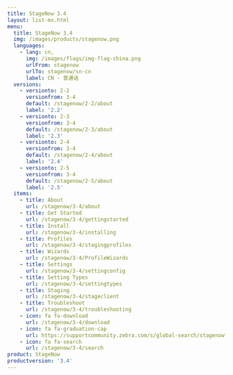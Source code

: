 ```yaml
---
title: StageNow 3.4
layout: list-mx.html
menu:
  title: StageNow 3.4
  img: /images/products/stagenow.png
  languages:
    - lang: cn,
      img: /images/flags/img-flag-china.png
      urlFrom: stagenow
      urlTo: stagenow/sn-cn
      label: CN - 普通话
  versions:
    - versionto: 2-2
      versionfrom: 3-4
      default: /stagenow/2-2/about
      label: '2.2'
    - versionto: 2-3
      versionfrom: 3-4
      default: /stagenow/2-3/about
      label: '2.3'
    - versionto: 2-4
      versionfrom: 3-4
      default: /stagenow/2-4/about
      label: '2.4'
    - versionto: 2-5
      versionfrom: 3-4
      default: /stagenow/2-5/about
      label: '2.5'
  items:
    - title: About
      url: /stagenow/3-4/about
    - title: Get Started
      url: /stagenow/3-4/gettingstarted
    - title: Install
      url: /stagenow/3-4/installing
    - title: Profiles
      url: /stagenow/3-4/stagingprofiles
    - title: Wizards
      url: /stagenow/3-4/ProfileWizards
    - title: Settings
      url: /stagenow/3-4/settingconfig
    - title: Setting Types
      url: /stagenow/3-4/settingtypes
    - title: Staging
      url: /stagenow/3-4/stageclient
    - title: Troubleshoot
      url: /stagenow/3-4/troubleshooting
    - icon: fa fa-download
      url: /stagenow/3-4/download    
    - icon: fa fa-graduation-cap
      url: https://supportcommunity.zebra.com/s/global-search/stagenow?language=en_US
    - icon: fa fa-search
      url: /stagenow/3-4/search
product: StageNow
productversion: '3.4'
---
```














